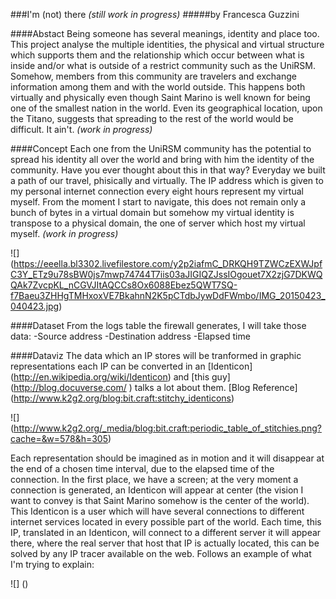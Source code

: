 ###I'm (not) there _(still work in progress)_
#####by Francesca Guzzini

####Abstact
Being someone has several meanings, identity and place too. 
This project analyse the multiple identities, the physical and virtual structure which supports them and the relationship which occur between what is inside and/or what is outside of a restrict community such as the UniRSM. 
Somehow, members from this community are travelers and exchange information among them and with the world outside. This happens both virtually and physically even though Saint Marino is well known for being one of the smallest nation in the world. Even its geographical location, upon the Titano, suggests that spreading to the rest of the world would be difficult. It ain't.
_(work in progress)_

####Concept
Each one from the UniRSM community has the potential to spread his identity all over the world and bring with him the identity of the community. Have you ever thought about this in that way? 
Everyday we built a path of our travel, phisically and virtually.
The IP address which is given to my personal internet connection every eight hours represent my virtual myself. From the moment I start to navigate, this does not remain only a bunch of bytes in a virtual domain but somehow my virtual identity is transpose to a physical domain, the one of server which host my virtual myself.
 _(work in progress)_

![] (https://eeella.bl3302.livefilestore.com/y2p2iafmC_DRKQH9TZWCzEXWJpfC3Y_ETz9u78sBW0js7mwp74744T7iis03aJIGIQZJssIOgouet7X2zjG7DKWQQAk7ZvcpKL_nCGVJItAQCCs8Ox6088Ebez5QWT7SQ-f7Baeu3ZHHgTMHxoxVE7BkahnN2K5pCTdbJywDdFWmbo/IMG_20150423_040423.jpg)

####Dataset
From the logs table the firewall generates, I will take those data:
-Source address
-Destination address
-Elapsed time

####Dataviz
The data which an IP stores will be tranformed in graphic representations
each IP can be converted in an [Identicon] (http://en.wikipedia.org/wiki/Identicon) and [this guy] (http://blog.docuverse.com/ ) talks a lot about them. [Blog Reference] (http://www.k2g2.org/blog:bit.craft:stitchy_identicons)

![] (http://www.k2g2.org/_media/blog:bit.craft:periodic_table_of_stitchies.png?cache=&w=578&h=305)

Each representation should be imagined as in motion and it will disappear at the end of a chosen time interval, due to the elapsed time of the connection.
In the first place, we have a screen; at the very moment a connection is generated, an Identicon will appear at center (the vision I want to convey is that Saint Marino somehow is the center of the world). This Identicon is a user which will have several connections to different internet services located in every possible part of the world. Each time, this IP, translated in an Identicon, will connect to a different server it will appear there, where the real server that host that IP is actually located, this can be solved by any IP tracer available on the web. Follows an example of what I'm trying to explain:

![] ()

